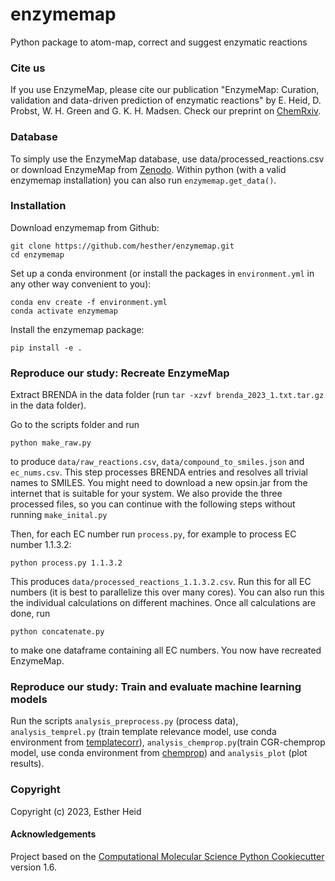 enzymemap
==============================

Python package to atom-map, correct and suggest enzymatic reactions

### Cite us

If you use EnzymeMap, please cite our publication "EnzymeMap: Curation, validation and data-driven prediction of enzymatic reactions" by E. Heid, D. Probst, W. H. Green and G. K. H. Madsen. Check our preprint on [ChemRxiv](https://doi.org/10.26434/chemrxiv-2023-jzw9w).

### Database

To simply use the EnzymeMap database, use data/processed_reactions.csv or download EnzymeMap from [Zenodo](https://doi.org/10.5281/zenodo.7841781). Within python (with a valid enzymemap installation) you can also run `enzymemap.get_data()`.

### Installation

Download enzymemap from Github:

```
git clone https://github.com/hesther/enzymemap.git
cd enzymemap
```

Set up a conda environment (or install the packages in `environment.yml` in any other way convenient to you):

```
conda env create -f environment.yml
conda activate enzymemap
```

Install the enzymemap package:

```
pip install -e .
```

### Reproduce our study: Recreate EnzymeMap

Extract BRENDA in the data folder (run `tar -xzvf brenda_2023_1.txt.tar.gz` in the data folder).

Go to the scripts folder and run

```
python make_raw.py
```

to produce `data/raw_reactions.csv`, `data/compound_to_smiles.json` and `ec_nums.csv`. This step processes BRENDA entries and resolves all trivial names to SMILES. You might need to download a new opsin.jar from the internet that is suitable for your system. We also provide the three processed files, so you can continue with the following steps without running `make_inital.py`

Then, for each EC number run `process.py`, for example to process EC number 1.1.3.2:

```
python process.py 1.1.3.2
```

This produces `data/processed_reactions_1.1.3.2.csv`. Run this for all EC numbers (it is best to parallelize this over many cores). You can also run this the individual calculations on different machines. Once all calculations are done, run

```
python concatenate.py
```

to make one dataframe containing all EC numbers. You now have recreated EnzymeMap.

### Reproduce our study: Train and evaluate machine learning models

Run the scripts `analysis_preprocess.py` (process data), `analysis_temprel.py` (train template relevance model, use conda environment from [templatecorr](https://github.com/hesther/templatecorr)), `analysis_chemprop.py`(train CGR-chemprop model, use conda environment from [chemprop](https://github.com/chemprop/chemprop)) and `analysis_plot` (plot results).

### Copyright

Copyright (c) 2023, Esther Heid


#### Acknowledgements
 
Project based on the 
[Computational Molecular Science Python Cookiecutter](https://github.com/molssi/cookiecutter-cms) version 1.6.
